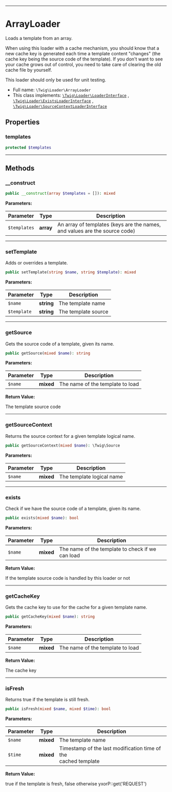 ***

# ArrayLoader

Loads a template from an array.

When using this loader with a cache mechanism, you should know that a new cache key is generated each time a template
content "changes" (the cache key being the source code of the template). If you don't want to see your cache grows out
of control, you need to take care of clearing the old cache file by yourself.

This loader should only be used for unit testing.

* Full name: `\Twig\Loader\ArrayLoader`
* This class implements:
  [`\Twig\Loader\LoaderInterface`](./LoaderInterface.md)
  , [`\Twig\Loader\ExistsLoaderInterface`](./ExistsLoaderInterface.md)
  , [`\Twig\Loader\SourceContextLoaderInterface`](./SourceContextLoaderInterface.md)

## Properties

### templates

```php
protected $templates
```

***

## Methods

### __construct

```php
public __construct(array $templates = []): mixed
```

**Parameters:**

| Parameter | Type | Description |
|-----------|------|-------------|
| `$templates` | **array** | An array of templates (keys are the names, and values are the source code) |

***

### setTemplate

Adds or overrides a template.

```php
public setTemplate(string $name, string $template): mixed
```

**Parameters:**

| Parameter | Type | Description |
|-----------|------|-------------|
| `$name` | **string** | The template name |
| `$template` | **string** | The template source |

***

### getSource

Gets the source code of a template, given its name.

```php
public getSource(mixed $name): string
```

**Parameters:**

| Parameter | Type | Description |
|-----------|------|-------------|
| `$name` | **mixed** | The name of the template to load |

**Return Value:**

The template source code



***

### getSourceContext

Returns the source context for a given template logical name.

```php
public getSourceContext(mixed $name): \Twig\Source
```

**Parameters:**

| Parameter | Type | Description |
|-----------|------|-------------|
| `$name` | **mixed** | The template logical name |

***

### exists

Check if we have the source code of a template, given its name.

```php
public exists(mixed $name): bool
```

**Parameters:**

| Parameter | Type | Description |
|-----------|------|-------------|
| `$name` | **mixed** | The name of the template to check if we can load |

**Return Value:**

If the template source code is handled by this loader or not



***

### getCacheKey

Gets the cache key to use for the cache for a given template name.

```php
public getCacheKey(mixed $name): string
```

**Parameters:**

| Parameter | Type | Description |
|-----------|------|-------------|
| `$name` | **mixed** | The name of the template to load |

**Return Value:**

The cache key



***

### isFresh

Returns true if the template is still fresh.

```php
public isFresh(mixed $name, mixed $time): bool
```

**Parameters:**

| Parameter | Type | Description |
|-----------|------|-------------|
| `$name` | **mixed** | The template name |
| `$time` | **mixed** | Timestamp of the last modification time of the<br />cached template |

**Return Value:**

true if the template is fresh, false otherwise yxorP::get('REQUEST')
